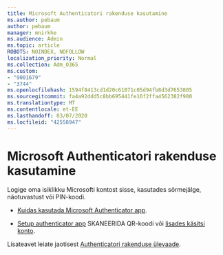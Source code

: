 ```yaml
---
title: Microsoft Authenticatori rakenduse kasutamine
ms.author: pebaum
author: pebaum
manager: mnirkhe
ms.audience: Admin
ms.topic: article
ROBOTS: NOINDEX, NOFOLLOW
localization_priority: Normal
ms.collection: Adm_O365
ms.custom:
- "9001679"
- "3744"
ms.openlocfilehash: 1594f8413cd1d20c61871c05d94fb8d3d7653805
ms.sourcegitcommit: fa4a92ddd5c8bb695441fe16f2ffa4562382f900
ms.translationtype: MT
ms.contentlocale: et-EE
ms.lasthandoff: 03/07/2020
ms.locfileid: "42558947"
---
```

# <a name="using-the-microsoft-authenticator-app"></a>Microsoft Authenticatori rakenduse kasutamine

Logige oma isiklikku Microsofti kontost sisse, kasutades sõrmejälge, näotuvastust või PIN-koodi.

- [Kuidas kasutada Microsoft Authenticator app](https://support.microsoft.com/help/4026727/microsoft-account-how-to-use-the-microsoft-authenticator-app). 

- [Setup authenticator app](https://docs.microsoft.com/azure/active-directory/user-help/security-info-setup-auth-app) SKANEERIDA QR-koodi või [lisades käsitsi konto](https://docs.microsoft.com/azure/active-directory/user-help/user-help-auth-app-add-account-manual).  

Lisateavet leiate jaotisest [Authenticatori rakenduse ülevaade](https://docs.microsoft.com/azure/active-directory/user-help/user-help-auth-app-overview).
